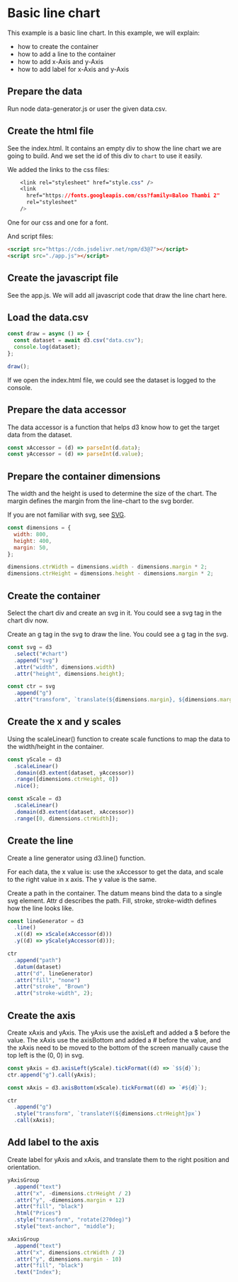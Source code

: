 # Basic line chart

This example is a basic line chart. In this example, we will explain:

- how to create the container
- how to add a line to the container
- how to add x-Axis and y-Axis
- how to add label for x-Axis and y-Axis

## Prepare the data

Run node data-generator.js or user the given data.csv.

## Create the html file

See the index.html. It contains an empty div to show the line chart we are going to build. And we set the id of this div to `chart` to use it easily.

We added the links to the css files:

```css
    <link rel="stylesheet" href="style.css" />
    <link
      href="https://fonts.googleapis.com/css?​family=Baloo Thambi 2"
      rel="stylesheet"
    />
```

One for our css and one for a font.

And script files:

```html
<script src="https://cdn.jsdelivr.net/npm/d3@7"></script>
<script src="./app.js"></script>
```

## Create the javascript file

See the app.js. We will add all javascript code that draw the line chart here.

## Load the data.csv

```javascript
const draw = async () => {
  const dataset = await d3.csv("data.csv");
  console.log(dataset);
};

draw();
```

If we open the index.html file, we could see the dataset is logged to the console.

## Prepare the data accessor

The data accessor is a function that helps d3 know how to get the target data from the dataset.

```javascript
const xAccessor = (d) => parseInt(d.data);
const yAccessor = (d) => parseInt(d.value);
```

## Prepare the container dimensions

The width and the height is used to determine the size of the chart. The margin defines the margin from the line-chart to the svg border.

If you are not familiar with svg, see [SVG](https://developer.mozilla.org/zh-CN/docs/Web/SVG/Tutorial).

```javascript
const dimensions = {
  width: 800,
  height: 400,
  margin: 50,
};

dimensions.ctrWidth = dimensions.width - dimensions.margin * 2;
dimensions.ctrHeight = dimensions.height - dimensions.margin * 2;
```

## Create the container

Select the chart div and create an svg in it. You could see a svg tag in the chart div now.

Create an g tag in the svg to draw the line. You could see a g tag in the svg.

```javascript
const svg = d3
  .select("#chart")
  .append("svg")
  .attr("width", dimensions.width)
  .attr("height", dimensions.height);

const ctr = svg
  .append("g")
  .attr("transform", `translate(${dimensions.margin}, ${dimensions.margin})`);
```

## Create the x and y scales

Using the scaleLinear() function to create scale functions to map the data to the width/height in the container.

```javascript
const yScale = d3
  .scaleLinear()
  .domain(d3.extent(dataset, yAccessor))
  .range([dimensions.ctrHeight, 0])
  .nice();

const xScale = d3
  .scaleLinear()
  .domain(d3.extent(dataset, xAccessor))
  .range([0, dimensions.ctrWidth]);
```

## Create the line

Create a line generator using d3.line() function.

For each data, the x value is: use the xAccessor to get the data, and scale to the right value in x axis. The y value is the same.

Create a path in the container. The datum means bind the data to a single svg element. Attr d describes the path. Fill, stroke, stroke-width defines how the line looks like.

```javascript
const lineGenerator = d3
  .line()
  .x((d) => xScale(xAccessor(d)))
  .y((d) => yScale(yAccessor(d)));

ctr
  .append("path")
  .datum(dataset)
  .attr("d", lineGenerator)
  .attr("fill", "none")
  .attr("stroke", "Brown")
  .attr("stroke-width", 2);
```

## Create the axis

Create xAxis and yAxis. The yAxis use the axisLeft and added a $ before the value. The xAxis use the axisBottom and added a # before the value, and the xAxis need to be moved to the bottom of the screen manually cause the top left is the (0, 0) in svg.

```javascript
const yAxis = d3.axisLeft(yScale).tickFormat((d) => `$${d}`);
ctr.append("g").call(yAxis);

const xAxis = d3.axisBottom(xScale).tickFormat((d) => `#${d}`);

ctr
  .append("g")
  .style("transform", `translateY(${dimensions.ctrHeight}px`)
  .call(xAxis);
```

## Add label to the axis

Create label for yAxis and xAxis, and translate them to the right position and orientation.

```javascript
yAxisGroup
  .append("text")
  .attr("x", -dimensions.ctrHeight / 2)
  .attr("y", -dimensions.margin + 12)
  .attr("fill", "black")
  .html("Prices")
  .style("transform", "rotate(270deg)")
  .style("text-anchor", "middle");

xAxisGroup
  .append("text")
  .attr("x", dimensions.ctrWidth / 2)
  .attr("y", dimensions.margin - 10)
  .attr("fill", "black")
  .text("Index");
```
